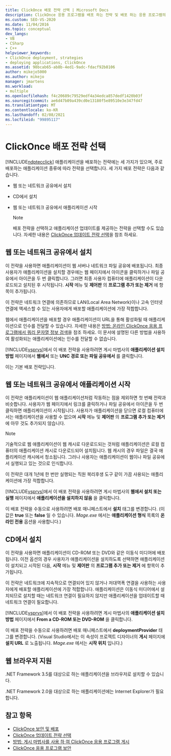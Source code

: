 ```yaml
---
title: ClickOnce 배포 전략 선택 | Microsoft Docs
description: ClickOnce 응용 프로그램을 배포 하는 전략 및 배포 하는 응용 프로그램의 유형에 따라 전략을 선택 하는 방법에 대해 알아봅니다.
ms.custom: SEO-VS-2020
ms.date: 11/04/2016
ms.topic: conceptual
dev_langs:
- VB
- CSharp
- C++
helpviewer_keywords:
- ClickOnce deployment, strategies
- deploying applications, ClickOnce
ms.assetid: 98bcab65-ab8b-4ed1-9adc-fdacf92b8106
author: mikejo5000
ms.author: mikejo
manager: jmartens
ms.workload:
- multiple
ms.openlocfilehash: f4c20689c79529edf4a34edca857dedf1420b03f
ms.sourcegitcommit: ae6d47b09a439cd0e13180f5e89510e3e347fd47
ms.translationtype: MT
ms.contentlocale: ko-KR
ms.lasthandoff: 02/08/2021
ms.locfileid: "99895117"
---
```

# <a name="choose-a-clickonce-deployment-strategy"></a>ClickOnce 배포 전략 선택
[!INCLUDE[ndptecclick](../deployment/includes/ndptecclick_md.md)] 애플리케이션을 배포하는 전략에는 세 가지가 있으며, 주로 배포하는 애플리케이션 종류에 따라 전략을 선택합니다. 세 가지 배포 전략은 다음과 같습니다.

- 웹 또는 네트워크 공유에서 설치

- CD에서 설치

- 웹 또는 네트워크 공유에서 애플리케이션 시작

    > [!NOTE]
    > 배포 전략을 선택하고 애플리케이션 업데이트를 제공하는 전략을 선택할 수도 있습니다. 자세한 내용은 [ClickOnce 업데이트 전략 선택](../deployment/choosing-a-clickonce-update-strategy.md)을 참조 하세요.

## <a name="install-from-the-web-or-a-network-share"></a>웹 또는 네트워크 공유에서 설치
 이 전략을 사용하면 애플리케이션이 웹 서버나 네트워크 파일 공유에 배포됩니다. 최종 사용자가 애플리케이션을 설치할 경우에는 웹 페이지에서 아이콘을 클릭하거나 파일 공유에서 아이콘을 두 번 클릭합니다. 그러면 최종 사용자 컴퓨터에 애플리케이션이 다운로드되고 설치된 후 시작됩니다. **시작** 메뉴 및 **제어판** 의 **프로그램 추가 또는 제거** 에 항목이 추가됩니다.

 이 전략은 네트워크 연결에 의존하므로 LAN(Local Area Network)이나 고속 인터넷 연결에 액세스할 수 있는 사용자에게 배포할 애플리케이션에 가장 적합합니다.

 웹에서 애플리케이션을 배포할 경우 애플리케이션이 URL을 통해 활성화될 때 애플리케이션으로 인수를 전달할 수 있습니다. 자세한 내용은 [방법: 온라인 ClickOnce 응용 프로그램에서 쿼리 문자열 정보 검색](../deployment/how-to-retrieve-query-string-information-in-an-online-clickonce-application.md)을 참조 하세요. 이 문서에 설명된 다른 방법을 사용하여 활성화되는 애플리케이션에는 인수를 전달할 수 없습니다.

 [!INCLUDE[vsprvs](../code-quality/includes/vsprvs_md.md)]에서 이 배포 전략을 사용하려면 게시 마법사의 **애플리케이션 설치 방법** 페이지에서 **웹에서** 또는 **UNC 경로 또는 파일 공유에서** 를 클릭합니다.

 이는 기본 배포 전략입니다.

## <a name="start-the-application-from-the-web-or-a-network-share"></a>웹 또는 네트워크 공유에서 애플리케이션 시작
 이 전략은 애플리케이션이 웹 애플리케이션처럼 작동하는 점을 제외하면 첫 번째 전략과 비슷합니다. 사용자가 웹 페이지에서 링크를 클릭하거나 파일 공유에서 아이콘을 두 번 클릭하면 애플리케이션이 시작됩니다. 사용자가 애플리케이션을 닫으면 로컬 컴퓨터에서는 애플리케이션을 사용할 수 없으며 **시작** 메뉴 및 **제어판** 의 **프로그램 추가 또는 제거** 에 아무 것도 추가되지 않습니다.

> [!NOTE]
> 기술적으로 웹 애플리케이션이 웹 캐시로 다운로드되는 것처럼 애플리케이션은 로컬 컴퓨터의 애플리케이션 캐시로 다운로드되어 설치됩니다. 웹 캐시의 경우 파일은 결국 애플리케이션 캐시에서 청소됩니다. 그러나 사용자는 애플리케이션이 웹이나 파일 공유에서 실행되고 있는 것으로 인식합니다.

 이 전략은 대개 1년에 한 번만 실행되는 직원 복리후생 도구 같이 가끔 사용되는 애플리케이션에 가장 적합합니다.

 [!INCLUDE[vsprvs](../code-quality/includes/vsprvs_md.md)]에서 이 배포 전략을 사용하려면 게시 마법사의 **웹에서 설치 또는 실행** 페이지에서 **애플리케이션을 설치하지 않음** 을 클릭합니다.

 이 배포 전략을 수동으로 사용하려면 배포 매니페스트에서 **설치** 태그를 변경합니다. (이 값은 **true** 또는 **false** 일 수 있습니다. *Mage.exe* 에서는 **애플리케이션 형식** 목록의 **온라인 전용** 옵션을 사용합니다.)

## <a name="install-from-a-cd"></a>CD에서 설치
 이 전략을 사용하면 애플리케이션이 CD-ROM 또는 DVD와 같은 이동식 미디어에 배포됩니다. 이전 옵션의 경우 사용자가 애플리케이션을 설치하도록 선택하면 애플리케이션이 설치되고 시작된 다음, **시작** 메뉴 및 **제어판** 의 **프로그램 추가 또는 제거** 에 항목이 추가됩니다.

 이 전략은 네트워크에 지속적으로 연결되어 있지 않거나 저대역폭 연결을 사용하는 사용자에게 배포할 애플리케이션에 가장 적합합니다. 애플리케이션은 이동식 미디어에서 설치되므로 설치할 때는 네트워크 연결이 필요하지 않지만 애플리케이션을 업데이트할 때 네트워크 연결이 필요합니다.

 [!INCLUDE[vsprvs](../code-quality/includes/vsprvs_md.md)]에서 이 배포 전략을 사용하려면 게시 마법사의 **애플리케이션 설치 방법** 페이지에서 **From a CD-ROM 또는 DVD-ROM** 을 클릭합니다.

 이 배포 전략을 수동으로 사용하려면 배포 매니페스트에서 **deploymentProvider** 태그를 변경합니다. (Visual Studio에서는 이 속성이 프로젝트 디자이너의 **게시** 페이지에 **설치 URL** 로 노출됩니다. *Mage.exe* 에서는 **시작 위치** 입니다.)

## <a name="web-browser-support"></a>웹 브라우저 지원
 .NET Framework 3.5를 대상으로 하는 애플리케이션을 브라우저로 설치할 수 있습니다.

 .NET Framework 2.0을 대상으로 하는 애플리케이션에는 Internet Explorer가 필요합니다.

## <a name="see-also"></a>참고 항목
- [ClickOnce 보안 및 배포](../deployment/clickonce-security-and-deployment.md)
- [ClickOnce 업데이트 전략 선택](../deployment/choosing-a-clickonce-update-strategy.md)
- [방법: 게시 마법사를 사용 하 여 ClickOnce 응용 프로그램 게시](../deployment/how-to-publish-a-clickonce-application-using-the-publish-wizard.md)
- [ClickOnce 응용 프로그램 보안](../deployment/securing-clickonce-applications.md)